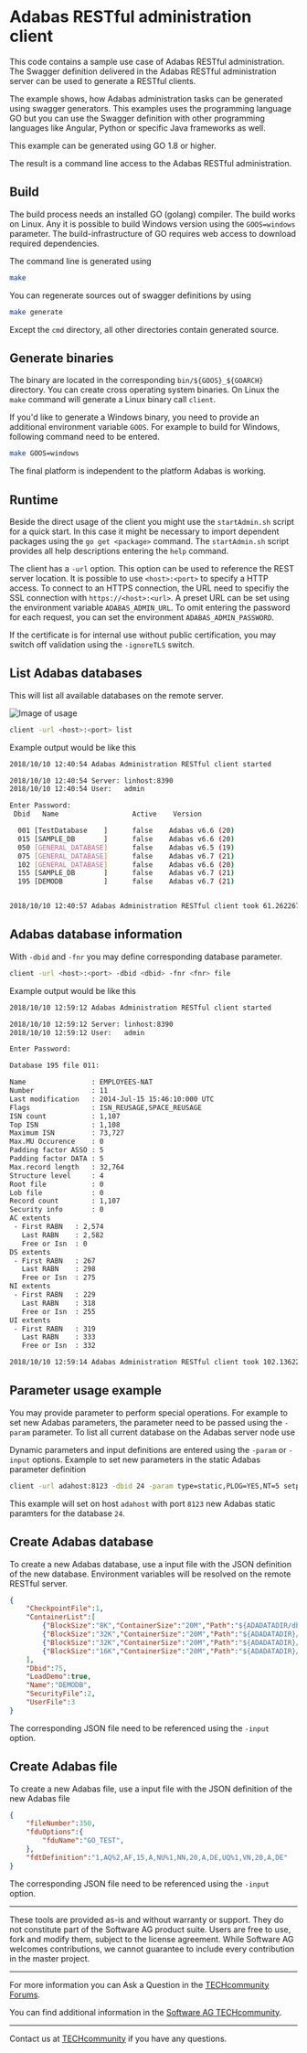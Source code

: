 # Adabas RESTful administration client

This code contains a sample use case of Adabas RESTful administration.
The Swagger definition delivered in the Adabas RESTful administration server can be used to
generate a RESTful clients.

The example shows, how Adabas administration tasks can be generated using swagger generators.
This examples uses the programming language GO but you can use  the Swagger definition with other programming languages like Angular, Python or specific Java frameworks as well.

This example can be generated using GO 1.8 or higher.

The result is a command line access to the Adabas RESTful administration.

## Build

The build process needs an installed GO (golang) compiler. The build works on Linux. Any it is possible to build Windows version using the `GOOS=windows` parameter. The build-infrastructure of GO requires web access to download required dependencies.

The command line is generated using

```bash
make
```

You can regenerate sources out of swagger definitions by using

```bash
make generate
```

Except the `cmd` directory, all other directories
contain generated source.

## Generate binaries

The binary are located in the corresponding `bin/${GOOS}_${GOARCH}` directory. You can create cross operating system binaries. On Linux the `make` command will generate a Linux binary call `client`.

If you'd like to generate a Windows binary, you need to provide an additional environment variable `GOOS`. For example to build for Windows, following command need to be entered.

```bash
make GOOS=windows
```

The final platform is independent to the platform Adabas is working.

## Runtime

Beside the direct usage of the client you might use the `startAdmin.sh` script for a quick start.  In this case it might be necessary to import dependent packages using the `go get <package>` command. The `startAdmin.sh` script provides all help descriptions entering the  `help` command.

The client has a `-url` option.
This option can be used to reference the REST server location. It is possible to use `<host>:<port>` to specify a HTTP access. To connect to an HTTPS connection, the URL need to specifiy the SSL connection with `https://<host>:<url>`. A preset URL can be set using the environment variable `ADABAS_ADMIN_URL`. To omit entering the password for each request, you can set the environment `ADABAS_ADMIN_PASSWORD`.

If the certificate is for internal use without public certification, you may switch off validation using the `-ignoreTLS` switch.

## List Adabas databases

This will list all available databases on the remote server.

![Image of usage](images/demo.gif)

```sh
client -url <host>:<port> list
```

Example output would be like this

```sh
2018/10/10 12:40:54 Adabas Administration RESTful client started

2018/10/10 12:40:54 Server: linhost:8390
2018/10/10 12:40:54 User:   admin

Enter Password:
 Dbid   Name                  Active    Version

  001 [TestDatabase    ]      false    Adabas v6.6 (20)
  015 [SAMPLE_DB       ]      false    Adabas v6.6 (20)
  050 [GENERAL_DATABASE]      false    Adabas v6.5 (19)
  075 [GENERAL_DATABASE]      false    Adabas v6.7 (21)
  102 [GENERAL_DATABASE]      false    Adabas v6.6 (20)
  155 [SAMPLE_DB       ]      false    Adabas v6.7 (21)
  195 [DEMODB          ]      false    Adabas v6.7 (21)


2018/10/10 12:40:57 Adabas Administration RESTful client took 61.262267ms terminated
```

## Adabas database information

With `-dbid` and `-fnr` you may define corresponding database parameter.

```sh
client -url <host>:<port> -dbid <dbid> -fnr <fnr> file
```

Example output would be like this

```sh
2018/10/10 12:59:12 Adabas Administration RESTful client started

2018/10/10 12:59:12 Server: linhost:8390
2018/10/10 12:59:12 User:   admin

Enter Password:

Database 195 file 011:

Name                : EMPLOYEES-NAT
Number              : 11
Last modification   : 2014-Jul-15 15:46:10:000 UTC
Flags               : ISN_REUSAGE,SPACE_REUSAGE
ISN count           : 1,107
Top ISN             : 1,108
Maximum ISN         : 73,727
Max.MU Occurence    : 0
Padding factor ASSO : 5
Padding factor DATA : 5
Max.record length   : 32,764
Structure level     : 4
Root file           : 0
Lob file            : 0
Record count        : 1,107
Security info       : 0
AC extents
 - First RABN   : 2,574
   Last RABN    : 2,582
   Free or Isn  : 0
DS extents
 - First RABN   : 267
   Last RABN    : 298
   Free or Isn  : 275
NI extents
 - First RABN   : 229
   Last RABN    : 318
   Free or Isn  : 255
UI extents
 - First RABN   : 319
   Last RABN    : 333
   Free or Isn  : 332

2018/10/10 12:59:14 Adabas Administration RESTful client took 102.136227ms terminated
```

## Parameter usage example

You may provide parameter to perform special operations. For example to set new Adabas parameters, the parameter need to be passed using the `-param` parameter. To list all current database on the Adabas server node use

Dynamic parameters and input definitions are entered using the `-param` or `-input` options.
Example to set new parameters in the static Adabas parameter definition

```sh
client -url adahost:8123 -dbid 24 -param type=static,PLOG=YES,NT=5 setparameter
```

This example will set on host `adahost` with port `8123` new Adabas static paramters for the database `24`.

## Create Adabas database

To create a new Adabas database, use a input file with the JSON definition of the new database. Environment variables will be resolved on the remote RESTful server.

```JSON
{
    "CheckpointFile":1,
    "ContainerList":[
        {"BlockSize":"8K","ContainerSize":"20M","Path":"${ADADATADIR/db075/ASSO1.075"}, 
        {"BlockSize":"32K","ContainerSize":"20M","Path":"${ADADATADIR}/db075/ASSO2.075"},
        {"BlockSize":"32K","ContainerSize":"20M","Path":"${ADADATADIR}/db075/DATA1.075"},
        {"BlockSize":"16K","ContainerSize":"20M","Path":"${ADADATADIR}/db075/WORK.075"}
    ],
    "Dbid":75,
    "LoadDemo":true,
    "Name":"DEMODB",
    "SecurityFile":2,
    "UserFile":3
}
```

The corresponding JSON file need to be referenced using the `-input` option.

## Create Adabas file

To create a new Adabas file, use a input file with the JSON definition of the new Adabas file

```JSON
{
    "fileNumber":350,
    "fduOptions":{
        "fduName":"GO_TEST",
    },
    "fdtDefinition":"1,AQ%2,AF,15,A,NU%1,NN,20,A,DE,UQ%1,VN,20,A,DE"
}

```

The corresponding JSON file need to be referenced using the `-input` option.
______________________
These tools are provided as-is and without warranty or support. They do not constitute part of the Software AG product suite. Users are free to use, fork and modify them, subject to the license agreement. While Software AG welcomes contributions, we cannot guarantee to include every contribution in the master project.
______________________
For more information you can Ask a Question in the [TECHcommunity Forums](http://tech.forums.softwareag.com/techjforum/forums/list.page?product=adabas).

You can find additional information in the [Software AG TECHcommunity](http://techcommunity.softwareag.com/home/-/product/name/adabas).
______________________
Contact us at [TECHcommunity](mailto:technologycommunity@softwareag.com?subject=Github/SoftwareAG) if you have any questions.
